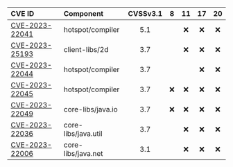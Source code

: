| CVE ID  | Component | CVSSv3.1 |    8   |   11   |   17   |   20   |
| :---    | :---      |  :----:  | :----: | :----: | :----: | :----: |
| [CVE-2023-22041](https://nvd.nist.gov/vuln/detail/CVE-2023-22041) | hotspot/compiler  	| 5.1      |        | :x:    | :x:    | :x:    |
| [CVE-2023-25193](https://nvd.nist.gov/vuln/detail/CVE-2023-25193) | client-libs/2d      | 3.7      |        | :x:    | :x:    | :x:    |
| [CVE-2023-22044](https://nvd.nist.gov/vuln/detail/CVE-2023-22044) | hotspot/compiler	  | 3.7      |        |        | :x:    | :x:    |
| [CVE-2023-22045](https://nvd.nist.gov/vuln/detail/CVE-2023-22045) | hotspot/compiler  	| 3.7      | :x:    | :x:    | :x:    | :x:    |
| [CVE-2023-22049](https://nvd.nist.gov/vuln/detail/CVE-2023-22049) | core-libs/java.io   | 3.7      | :x:    | :x:    | :x:    | :x:    |
| [CVE-2023-22036](https://nvd.nist.gov/vuln/detail/CVE-2023-22036) | core-libs/java.util | 3.7      |        | :x:    | :x:    | :x:    |
| [CVE-2023-22006](https://nvd.nist.gov/vuln/detail/CVE-2023-22006) | core-libs/java.net  | 3.1      |        | :x:    | :x:    | :x:    |
